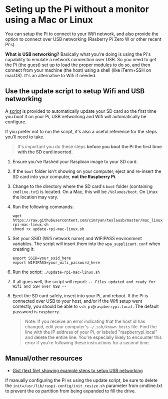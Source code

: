 # Seting up the Pi without a monitor using a Mac or Linux

You can setup the Pi to connect to your Wifi network, and also provide the option to connect over USB networking (Rasberry Pi Zero W or other recent Pi's).


**What is USB networking?** 
Basically what you're doing is using the Pi's capability to emulate a network connection over USB. So you need to get the Pi (the guest) set up to load the proper modules to do so, and then connect from your machine (the host) using a shell (like iTerm+SSH on macOS). It's an alternative to Wifi if needed. 

## Use the update script to setup Wifi and USB networking 

A [script](https://raw.githubusercontent.com/cimryan/teslausb/master/mac_linux_archive/update-rpi-mac-linux.sh) is provided to automatically update your SD card so the first time you boot it on your Pi, USB networking and Wifi will automatically be configure. 

If you prefer not to run the script, it's also a useful reference for the steps you'll need to take. 

> It's important you do these steps **before you boot the Pi the first time with the SD card inserted**. 

1. Ensure you've flashed your Raspbian image to your SD card. 
1. If the `boot` folder isn't showing on your computer, eject and re-insert the SD card into your computer, **not the Raspberry Pi**. 
1. Change to the directory where the SD card's `boot` folder (containing `cmdline.txt`) is located. On a Mac, this will be `/Volumes/boot`. On Linux the location may vary. 
1. Run the following commands:
    ```
    wget https://raw.githubusercontent.com/cimryan/teslausb/master/mac_linux_archive/update-rpi-mac-linux.sh
    chmod +x update-rpi-mac-linux.sh
    ```
1. Set your SSID (Wifi network name) and WIFIPASS environment variables. The script will insert them into the `wpa_supplicant.conf` when creating it:

    ```
    export SSID=your_ssid_here
    export WIFIPASS=your_wifi_password_here
    ```
1. Run the script: 
    `./update-rpi-mac-linux.sh`
1. If all goes well, the script will report: 
    `-- Files updated and ready for Wifi and SSH over USB --`
1. Eject the SD card safely, insert into your Pi, and reboot. If the Pi is connected over USB to your host, and/or if the Wifi setup went correctly, you should be able to `ssh pi@raspberrypi.local`. The default password is `raspberry`. 

    > Note: If you receive an error indicating that the host id has changed, edit your computer's `~/.ssh/known_hosts` file. Find the line with the IP address of your Pi, or labeled "raspberrypi.local" and delete the entire line. You're especially likely to encounter this error if you're following these instructions for a second time.

## Manual/other resources

* [Gist (text file) showing example steps to setup USB networking](https://gist.github.com/gbaman/975e2db164b3ca2b51ae11e45e8fd40a)

If manually configuring the Pi vs using the update script, be sure to delete the `init=/usr/lib/raspi-config/init_resize.sh` parameter from cmdline.txt to prevent the os partition from being expanded to fill the drive.
